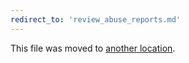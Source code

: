 ```yaml
---
redirect_to: 'review_abuse_reports.md'
---
```


This file was moved to [another location](review_abuse_reports.md).

<!-- This redirect file can be deleted after <2021-07-21>. -->
<!-- Before deletion, see: https://docs.gitlab.com/ee/development/documentation/#move-or-rename-a-page -->
